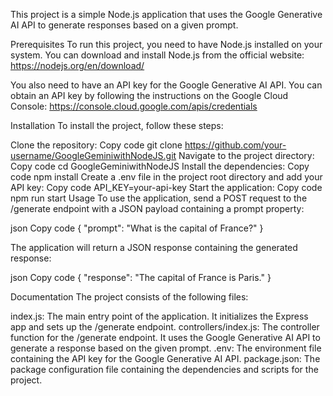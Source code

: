 This project is a simple Node.js application that uses the Google Generative AI API to generate responses based on a given prompt.

Prerequisites
To run this project, you need to have Node.js installed on your system. You can download and install Node.js from the official website: https://nodejs.org/en/download/

You also need to have an API key for the Google Generative AI API. You can obtain an API key by following the instructions on the Google Cloud Console: https://console.cloud.google.com/apis/credentials

Installation
To install the project, follow these steps:

Clone the repository:
Copy code
git clone https://github.com/your-username/GoogleGeminiwithNodeJS.git
Navigate to the project directory:
Copy code
cd GoogleGeminiwithNodeJS
Install the dependencies:
Copy code
npm install
Create a .env file in the project root directory and add your API key:
Copy code
API_KEY=your-api-key
Start the application:
Copy code
npm run start
Usage
To use the application, send a POST request to the /generate endpoint with a JSON payload containing a prompt property:

json
Copy code
{
  "prompt": "What is the capital of France?"
}

The application will return a JSON response containing the generated response:

json
Copy code
{
  "response": "The capital of France is Paris."
}

Documentation
The project consists of the following files:

index.js: The main entry point of the application. It initializes the Express app and sets up the /generate endpoint.
controllers/index.js: The controller function for the /generate endpoint. It uses the Google Generative AI API to generate a response based on the given prompt.
.env: The environment file containing the API key for the Google Generative AI API.
package.json: The package configuration file containing the dependencies and scripts for the project.